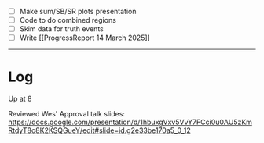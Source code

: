 - [ ] Make sum/SB/SR plots presentation
- [ ] Code to do combined regions
- [ ] Skim data for truth events
- [ ] Write  [[ProgressReport 14 March 2025]]

---

# Log

 Up at 8

Reviewed Wes' Approval talk slides:
	https://docs.google.com/presentation/d/1hbuxgVxv5VvY7FCci0u0AU5zKmRtdyT8o8K2KSQGueY/edit#slide=id.g2e33be170a5_0_12


